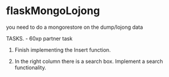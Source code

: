 flaskMongoLojong
================


you need to do a mongorestore on the dump/lojong data

TASKS.  - 60xp partner task

1) Finish implementing the Insert function.

2) In the right column there is a search box. Implement a search functionality.

